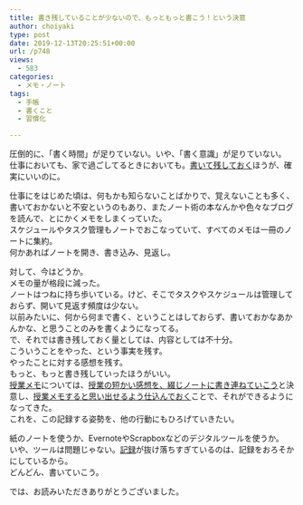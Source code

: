 ```yaml
---
title: 書き残していることが少ないので、もっともっと書こう！という決意
author: choiyaki
type: post
date: 2019-12-13T20:25:51+00:00
url: /p748
views:
  - 583
categories:
  - メモ・ノート
tags:
  - 手帳
  - 書くこと
  - 習慣化

---
```

圧倒的に、「書く時間」が足りていない。いや、「書く意識」が足りていない。  
仕事においても、家で過ごしてるときにおいても。[書いて残しておく][1]ほうが、確実にいいのに。

仕事にをはじめた頃は、何もかも知らないことばかりで、覚えないことも多く、書いておかないと不安というのもあり、またノート術の本なんかや色々なブログを読んで、とにかくメモをしまくっていた。  
スケジュールやタスク管理もノートでおこなっていて、すべてのメモは一冊のノートに集約。  
何かあればノートを開き、書き込み、見返し。

対して、今はどうか。  
メモの量が格段に減った。  
ノートはつねに持ち歩いている。けど、そこでタスクやスケジュールは管理しておらず、開いて見返す頻度は少ない。  
以前みたいに、何から何まで書く、ということはしておらず、書いておかなあかんかな、と思うことのみを書くようになってる。  
で、それでは書き残しておく量としては、内容としては不十分。  
こういうことをやった、という事実を残す。  
やったことに対する感想を残す。  
もっと、もっと書き残していったほうがいい。  
[授業メモ][2]については、[授業の短かい感想を、綴じノートに書き連ねていこう][3]と決意し、[授業メモすると思い出せるよう仕込んでおく][4]ことで、それができるようになってきた。  
これを、この記録する姿勢を、他の行動にもひろげていきたい。

紙のノートを使うか、EvernoteやScrapboxなどのデジタルツールを使うか。  
いや、ツールは問題じゃない。[記録][5]が抜け落ちすぎているのは、記録をおろそかにしているから。  
どんどん、書いていこう。

では、お読みいただきありがとうございました。

 [1]: https://scrapbox.io/choiyaki-hondana/%E6%9B%B8%E3%81%84%E3%81%A6%E6%AE%8B%E3%81%97%E3%81%A6%E3%81%8A%E3%81%8F
 [2]: https://scrapbox.io/choiyaki-hondana/%E6%8E%88%E6%A5%AD%E3%83%A1%E3%83%A2
 [3]: https://choiyaki.com/?p=640
 [4]: https://choiyaki.com/?p=715
 [5]: https://scrapbox.io/choiyaki-hondana/%E8%A8%98%E9%8C%B2